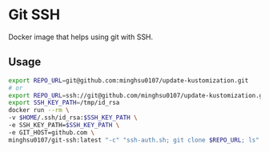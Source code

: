 # Git SSH

Docker image that helps using git with SSH.

## Usage

```bash
export REPO_URL=git@github.com:minghsu0107/update-kustomization.git
# or
export REPO_URL=ssh://git@github.com/minghsu0107/update-kustomization.git
export SSH_KEY_PATH=/tmp/id_rsa
docker run --rm \
-v $HOME/.ssh/id_rsa:$SSH_KEY_PATH \
-e SSH_KEY_PATH=$SSH_KEY_PATH \
-e GIT_HOST=github.com \
minghsu0107/git-ssh:latest "-c" "ssh-auth.sh; git clone $REPO_URL; ls"
```

